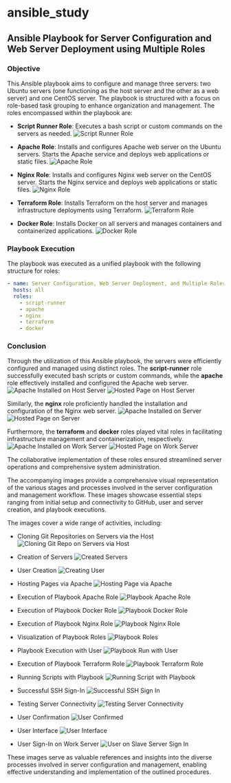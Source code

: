 # ansible_study

## Ansible Playbook for Server Configuration and Web Server Deployment using Multiple Roles

### Objective

This Ansible playbook aims to configure and manage three servers: two Ubuntu servers (one functioning as the host server and the other as a web server) and one CentOS server. The playbook is structured with a focus on role-based task grouping to enhance organization and management. The roles encompassed within the playbook are:

- **Script Runner Role**: Executes a bash script or custom commands on the servers as needed.
  ![Script Runner Role](/images/script_runner_role.png)

- **Apache Role**: Installs and configures Apache web server on the Ubuntu servers. Starts the Apache service and deploys web applications or static files.
  ![Apache Role](/images/apache_role.png)

- **Nginx Role**: Installs and configures Nginx web server on the CentOS server. Starts the Nginx service and deploys web applications or static files.
  ![Nginx Role](/images/nginx_role.png)

- **Terraform Role**: Installs Terraform on the host server and manages infrastructure deployments using Terraform.
  ![Terraform Role](/images/terraform_role.png)

- **Docker Role**: Installs Docker on all servers and manages containers and containerized applications.
  ![Docker Role](/images/docker_role.png)

### Playbook Execution

The playbook was executed as a unified playbook with the following structure for roles:

```yaml
- name: Server Configuration, Web Server Deployment, and Multiple Roles
  hosts: all
  roles:
    - script-runner
    - apache
    - nginx
    - terraform
    - docker
```

### Conclusion

Through the utilization of this Ansible playbook, the servers were efficiently configured and managed using distinct roles. The **script-runner** role successfully executed bash scripts or custom commands, while the **apache** role effectively installed and configured the Apache web server.
![Apache Installed on Host Server](images/apache_installed_on_host_server.png) ![Hosted Page on Host Server](images/hosted_page_on_host_server.png)

Similarly, the **nginx** role proficiently handled the installation and configuration of the Nginx web server.
![Apache Installed on Server](images/apache_installed_on_server.png) ![Hosted Page on Server](images/hosted_page_on_server.png)

Furthermore, the **terraform** and **docker** roles played vital roles in facilitating infrastructure management and containerization, respectively.
![Apache Installed on Work Server](images/apache_installed_on_workserver.png) ![Hosted Page on Work Server](images/hosted_page_on_workserver.png)

The collaborative implementation of these roles ensured streamlined server operations and comprehensive system administration.

The accompanying images provide a comprehensive visual representation of the various stages and processes involved in the server configuration and management workflow. These images showcase essential steps ranging from initial setup and connectivity to GitHub, user and server creation, and playbook executions.

The images cover a wide range of activities, including:

- Cloning Git Repositories on Servers via the Host
  ![Cloning Git Repo on Servers via Host](images/cloning_git_repo_on_servers_via_host.png)

- Creation of Servers
  ![Created Servers](images/created_servers.png)

- User Creation
  ![Creating User](images/creating_user.png)

- Hosting Pages via Apache
  ![Hosting Page via Apache](images/hosting_page_via_apache.png)

- Execution of Playbook Apache Role
  ![Playbook Apache Role](images/playbook_apache_role.png)

- Execution of Playbook Docker Role
  ![Playbook Docker Role](images/playbook_docker_role.png)

- Execution of Playbook Nginx Role
  ![Playbook Nginx Role](images/playbook_nginx_role.png)

- Visualization of Playbook Roles
  ![Playbook Roles](images/playbook_roles.png)

- Playbook Execution with User
  ![Playbook Run with User](images/playbook_run_with_user.png)

- Execution of Playbook Terraform Role
  ![Playbook Terraform Role](images/playbook_terraform_role.png)

- Running Scripts with Playbook
  ![Running Script with Playbook](images/running_script_with_playbook.png)

- Successful SSH Sign-In
  ![Successful SSH Sign In](images/successful_SSH_sign_in.png)

- Testing Server Connectivity
  ![Testing Server Connectivity](images/testing_server_connectivity.png)

- User Confirmation
  ![User Confirmed](images/user_confirmed.png)

- User Interface
  ![User Interface](images/user_interface.png)

- User Sign-In on Work Server
  ![User on Slave Server Sign In](images/user_on_slave_server_sign_in.png)

These images serve as valuable references and insights into the diverse processes involved in server configuration and management, enabling effective understanding and implementation of the outlined procedures.
